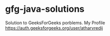 # gfg-java-solutions
Solution to GeeksForGeeks porblems. My Profile https://auth.geeksforgeeks.org/user/atharvredij
